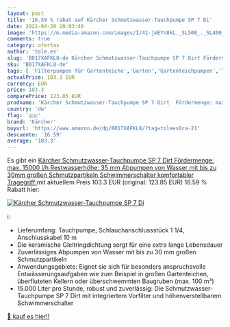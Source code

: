 ```yaml
---
layout: post
title: '16.59 % rabat auf Kärcher Schmutzwasser-Tauchpumpe SP 7 Di'
date: 2021-04-20 20:03:40
image: 'https://m.media-amazon.com/images/I/41-jmEYn8kL._SL500_._SL400_.jpg'
comments: true
category: ofertas
author: 'tole.es'
slug: 'B017XAFKL8-de Kärcher Schmutzwasser-Tauchpumpe SP 7 Dirt Fördermenge:...'
sku: 'B017XAFKL8-de'
tags: [ 'Filterpumpen für Gartenteiche','Garten','Gartenteichpumpen','Teiche & Zubehör','kärcher', ]
actualPrice: 103.3 EUR
currency: EUR
price: 103.3
comparePrice: 123.85 EUR
prodname: 'Kärcher Schmutzwasser-Tauchpumpe SP 7 Dirt  Fördermenge: max. 15000 l/h  Restwasserhöhe: 35 mm  Abpumpen von Wasser mit bis zu 30mm großen Schmutzpartikeln  Schwimmerschalter  komfortabler Tragegriff '
country: 'de'
flag: '🇩🇪'
brand: 'Kärcher'
buyurl: 'https://www.amazon.de/dp/B017XAFKL8/?tag=tolees0ca-21'
descuento: '16.59'
average: '103.3'
---
```


Es gibt ein [Kärcher Schmutzwasser-Tauchpumpe SP 7 Dirt  Fördermenge: max. 15000 l/h  Restwasserhöhe: 35 mm  Abpumpen von Wasser mit bis zu 30mm großen Schmutzpartikeln  Schwimmerschalter  komfortabler Tragegriff ](https://www.amazon.de/dp/B017XAFKL8/?tag=tolees0ca-21) mit aktuellem Preis 103.3 EUR (original: 123.85 EUR) 16.59 % Rabatt hier:

[![Kärcher Schmutzwasser-Tauchpumpe SP 7 Di](https://m.media-amazon.com/images/I/41-jmEYn8kL._SL500_._SL400_.jpg)](https://www.amazon.de/dp/B017XAFKL8/?tag=tolees0ca-21)

ℹ️:

- Lieferumfang: Tauchpumpe, Schlauchanschlussstück 1 1/4, Anschlusskabel 10 m
- Die keramische Gleitringdichtung sorgt für eine extra lange Lebensdauer
- Zuverlässiges Abpumpen von Wasser mit bis zu 30 mm großen Schmutzpartikeln
- Anwendungsgebiete: Eignet sie sich für besonders anspruchsvolle Entwässerungsaufgaben wie zum Beispiel in großen Gartenteichen, überfluteten Kellern oder überschwemmten Baugruben (max. 100 m³)
- 15.000 Liter pro Stunde, robust und zuverlässig: Die Schmutzwasser-Tauchpumpe SP 7 Dirt mit integriertem Vorfilter und höhenverstellbarem Schwimmerschalter

[🛒 kauf es hier!!](https://www.amazon.de/dp/B017XAFKL8/?tag=tolees0ca-21)

